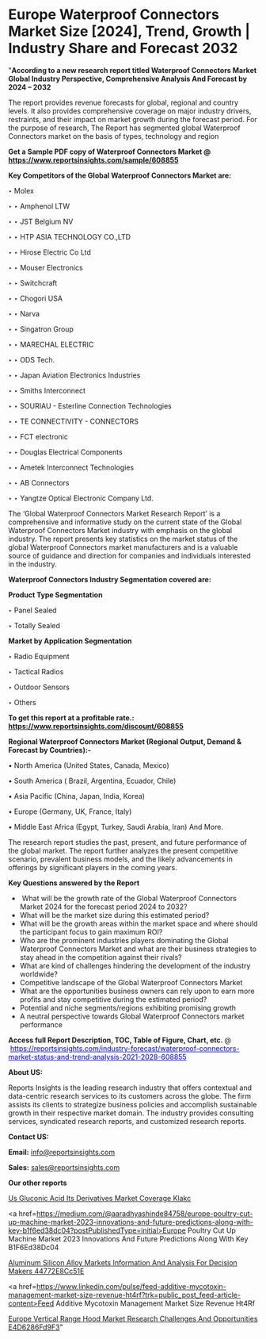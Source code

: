 # Europe Waterproof Connectors Market Size [2024], Trend, Growth | Industry Share and Forecast 2032

"<strong>According to a new research report titled Waterproof Connectors Market Global Industry Perspective, Comprehensive Analysis And Forecast by 2024 – 2032</strong>

The report provides revenue forecasts for global, regional and country levels. It also provides comprehensive coverage on major industry drivers, restraints, and their impact on market growth during the forecast period. For the purpose of research, The Report has segmented global Waterproof Connectors market on the basis of types, technology and region

<strong>Get a Sample PDF copy of Waterproof Connectors Market </strong><strong>@<a href=https://www.reportsinsights.com/sample/608855 style=color:#0000ff;> https://www.reportsinsights.com/sample/608855</a></strong></font>

<strong>Key Competitors of the Global Waterproof Connectors Market are:</strong>

‣ Molex

‣ 
‣ Amphenol LTW

‣ 
‣ JST Belgium NV

‣ 
‣ HTP ASIA TECHNOLOGY CO.,LTD

‣ 
‣ Hirose Electric Co Ltd

‣ 
‣ Mouser Electronics

‣ 
‣ Switchcraft

‣ 
‣ Chogori USA

‣ 
‣ Narva

‣ 
‣ Singatron Group

‣ 
‣ MARECHAL ELECTRIC

‣ 
‣ ODS Tech.

‣ 
‣ Japan Aviation Electronics Industries

‣ 
‣ Smiths Interconnect

‣ 
‣ SOURIAU - Esterline Connection Technologies

‣ 
‣ TE CONNECTIVITY - CONNECTORS

‣ 
‣ FCT electronic

‣ 
‣ Douglas Electrical Components

‣ 
‣ Ametek Interconnect Technologies

‣ 
‣ AB Connectors

‣ 
‣ Yangtze Optical Electronic Company Ltd.

The ‘Global Waterproof Connectors Market Research Report’ is a comprehensive and informative study on the current state of the Global Waterproof Connectors Market industry with emphasis on the global industry. The report presents key statistics on the market status of the global Waterproof Connectors market manufacturers and is a valuable source of guidance and direction for companies and individuals interested in the industry.

<strong>Waterproof Connectors Industry Segmentation covered are:</strong>

<strong>Product Type Segmentation</strong>

‣    Panel Sealed

‣ Totally Sealed

<strong>Market by Application Segmentation</strong>

‣   Radio Equipment

‣ Tactical Radios

‣ Outdoor Sensors

‣ Others

<strong>To get this report at a profitable rate.: <a href=https://www.reportsinsights.com/discount/608855 style=color:#0000ff;>https://www.reportsinsights.com/discount/608855</a></strong></font>

<strong>Regional Waterproof Connectors Market (Regional Output, Demand &amp; Forecast by Countries):-</strong>

• North America (United States, Canada, Mexico)

• South America ( Brazil, Argentina, Ecuador, Chile)

• Asia Pacific (China, Japan, India, Korea)

• Europe (Germany, UK, France, Italy)

• Middle East Africa (Egypt, Turkey, Saudi Arabia, Iran) And More.

The research report studies the past, present, and future performance of the global market. The report further analyzes the present competitive scenario, prevalent business models, and the likely advancements in offerings by significant players in the coming years.

<strong>Key Questions answered by the Report</strong>
<ul>
  <li> What will be the growth rate of the Global Waterproof Connectors Market 2024 for the forecast period 2024 to 2032?</li>
  <li>What will be the market size during this estimated period?</li>
  <li>What will be the growth areas within the market space and where should the participant focus to gain maximum ROI?</li>
  <li>Who are the prominent industries players dominating the Global Waterproof Connectors Market and what are their business strategies to stay ahead in the competition against their rivals?</li>
  <li>What are kind of challenges hindering the development of the industry worldwide?</li>
  <li>Competitive landscape of the Global Waterproof Connectors Market</li>
  <li>What are the opportunities business owners can rely upon to earn more profits and stay competitive during the estimated period?</li>
  <li>Potential and niche segments/regions exhibiting promising growth</li>
  <li>A neutral perspective towards Global Waterproof Connectors market performance</li>
</ul>
<strong>Access full Report Description, TOC, Table of Figure, Chart, etc. </strong>@  <a href=https://reportsinsights.com/industry-forecast/waterproof-connectors-market-status-and-trend-analysis-2021-2028-608855 style=color:#0000ff;>https://reportsinsights.com/industry-forecast/waterproof-connectors-market-status-and-trend-analysis-2021-2028-608855</a></font>

<strong><strong>About US</strong>:</strong>

Reports Insights is the leading research industry that offers contextual and data-centric research services to its customers across the globe. The firm assists its clients to strategize business policies and accomplish sustainable growth in their respective market domain. The industry provides consulting services, syndicated research reports, and customized research reports.

<strong>Contact US:</strong>

<p class=""""><b>Email:</b> <a href=mailto:info@reportsinsights.com>info@reportsinsights.com</a></p>
<p class=""""><b>Sales:</b> <a href=mailto:sales@reportsinsights.com>sales@reportsinsights.com</a></p>

<strong>Our other reports</strong>

<a href=https://www.linkedin.com/pulse/us-gluconic-acid-its-derivatives-market-coverage-klakc/>Us Gluconic Acid Its Derivatives Market Coverage Klakc</a>

<a href=https://medium.com/@aaradhyashinde84758/europe-poultry-cut-up-machine-market-2023-innovations-and-future-predictions-along-with-key-b1f6ed38dc04?postPublishedType=initial>Europe Poultry Cut Up Machine Market 2023 Innovations And Future Predictions Along With Key B1F6Ed38Dc04</a>

<a href=https://medium.com/@reportinsights.ja/aluminum-silicon-alloy-markets-information-and-analysis-for-decision-makers-44772e8cc51e>Aluminum Silicon Alloy Markets Information And Analysis For Decision Makers 44772E8Cc51E</a>

<a href=https://www.linkedin.com/pulse/feed-additive-mycotoxin-management-market-size-revenue-ht4rf?trk=public_post_feed-article-content>Feed Additive Mycotoxin Management Market Size Revenue Ht4Rf</a>

<a href=https://medium.com/@nadeemkazi0003/europe-vertical-range-hood-market-research-challenges-and-opportunities-e4d6286fd9f3>Europe Vertical Range Hood Market Research Challenges And Opportunities E4D6286Fd9F3</a>"
